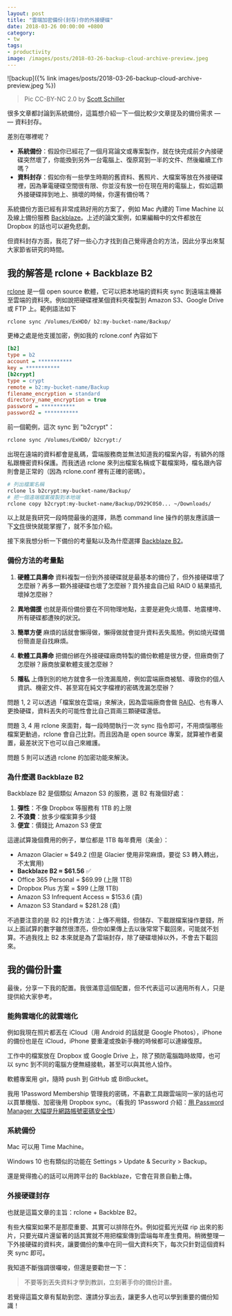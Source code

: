 ```yaml
---
layout: post
title: "雲端加密備份(封存)你的外接硬碟"
date: 2018-03-26 00:00:00 +0800
category:
- tw
tags:
- productivity
image: /images/posts/2018-03-26-backup-cloud-archive-preview.jpeg
---
```


![backup]({% link images/posts/2018-03-26-backup-cloud-archive-preview.jpeg %})

> Pic CC-BY-NC 2.0 by [Scott Schiller](https://www.flickr.com/photos/schill/7036990623/)

很多文章都討論到系統備份，這篇想介紹一下一個比較少文章提及的備份需求 — — 資料封存。

差別在哪裡呢？

- **系統備份**：假設你已經花了一個月寫論文或專案製作，就在快完成前夕內接硬碟突然壞了，你能換到另外一台電腦上、復原寫到一半的文件、然後繼續工作嗎？
- **資料封存**：假如你有一些學生時期的舊資料、舊照片、大檔案等放在外接硬碟裡，因為筆電硬碟空間很有限、你並沒有放一份在現在用的電腦上，假如這顆外接硬碟摔到地上、損壞的時候，你還有備份嗎？

系統備份方面已經有非常成熟好用的方案了，例如 Mac 內建的 Time Machine 以及線上備份服務 [Backblaze](https://secure.backblaze.com/r/01kpf5)。上述的論文案例，如果編輯中的文件都放在 Dropbox 的話也可以避免悲劇。

但資料封存方面，我花了好一些心力才找到自己覺得適合的方法，因此分享出來幫大家節省研究的時間。

## 我的解答是 rclone + Backblaze B2

[rclone](https://rclone.org/docs/) 是一個 open source 軟體，它可以把本地端的資料夾 sync 到遠端主機甚至雲端的資料夾。例如說把硬碟裡某個資料夾複製到 Amazon S3、Google Drive 或 FTP 上。範例語法如下

```bash
rclone sync /Volumes/ExHDD/ b2:my-bucket-name/Backup/
```

更棒之處是他支援加密，例如我的 rclone.conf 內容如下

```ini
[b2]
type = b2
account = ***********
key = ***********
[b2crypt]
type = crypt
remote = b2:my-bucket-name/Backup
filename_encryption = standard
directory_name_encryption = true
password = ***********
password2 = ***********
```

前一個範例，這次 sync 到 "b2crypt"：

```bash
rclone sync /Volumes/ExHDD/ b2crypt:/
```

出現在遠端的資料都會是亂碼，雲端服務商並無法知道我的檔案內容，有額外的隱私跟機密資料保護。而我透過 rclone 來列出檔案名稱或下載檔案時，檔名跟內容則會是正常的（因為 rclone.conf 裡有正確的密碼）。

```bash
# 列出檔案名稱
rclone ls b2crypt:my-bucket-name/Backup/
# 把一個遠端檔案複製到本地端
rclone copy b2crypt:my-bucket-name/Backup/D929C0S0... ~/Downloads/
```

以上就是我研究一段時間最後的選擇，熟悉 command line 操作的朋友應該讀一下[文件](https://rclone.org/docs/)很快就能掌握了，就不多加介紹。

接下來我想分析一下備份的考量點以及為什麼選擇 [Backblaze B2](https://www.backblaze.com/b2/cloud-storage.html)。

### 備份方法的考量點

1. **硬體工具壽命**
   資料複製一份到外接硬碟就是最基本的備份了，但外接硬碟壞了怎麼辦？再多一顆外接硬碟也壞了怎麼辦？買外接盒自己組 RAID 0 結果插孔壞掉怎麼辦？

2. **異地備援**
   也就是兩份備份要在不同物理地點，主要是避免火燒厝、地震樓垮、所有硬碟都遭殃的狀況。

3. **簡單方便**
   麻煩的話就會懶得做，懶得做就會提升資料丟失風險。例如燒光碟備份簡直是自找麻煩。

4. **軟體工具壽命**
   把備份綁在外接硬碟廠商特製的備份軟體是很方便，但廠商倒了怎麼辦？廠商放棄軟體支援怎麼辦？

5. **隱私**
   上傳到別的地方就會多一份洩漏風險，例如雲端廠商被駭、導致你的個人資訊、機密文件、甚至寫在純文字檔裡的密碼洩漏怎麼辦？

問題 1, 2 可以透過「檔案放在雲端」來解決，因為雲端廠商會做 [RAID](https://en.wikipedia.org/wiki/RAID)、也有專人更換硬碟，資料丟失的可能性會比自己買兩三顆硬碟還低。

問題 3, 4 用 rclone 來面對，每一段時間執行一次 sync 指令即可，不用煩惱哪些檔案更動過，rclone 會自己比對。而且因為是 open source 專案，就算被作者棄置，最差狀況下也可以自己來維護。

問題 5 則可以透過 rclone 的加密功能來解決。

### 為什麼選 Backblaze B2

Backblaze B2 是個類似 Amazon S3 的服務，選 B2 有幾個好處：

1. **彈性**：不像 Dropbox 等服務有 1TB 的上限
2. **不浪費**：放多少檔案算多少錢
3. **便宜**：價錢比 Amazon S3 便宜

這邊試算幾個費用的例子，單位都是 1TB 每年費用（美金）：

- Amazon Glacier ≈ $49.2 (但是 Glacier 使用非常麻煩，要從 S3 轉入轉出，不太實用)
- **Backblaze B2 ≈ $61.56** ✅
- Office 365 Personal = $69.99 (上限 1TB)
- Dropbox Plus 方案 = $99 (上限 1TB)
- Amazon S3 Infrequent Access ≈ $153.6 (貴)
- Amazon S3 Standard ≈ $281.28 (貴)

不過要注意的是 B2 的計費方法：上傳不用錢，但儲存、下載跟檔案操作要錢，所以上面試算的數字雖然很漂亮，但你如果傳上去以後常常下載回來，可能就不划算。不過我找上 B2 本來就是為了雲端封存，除了硬碟壞掉以外，不會去下載回來。

## 我的備份計畫

最後，分享一下我的配置。我很滿意這個配置，但不代表這可以適用所有人，只是提供給大家參考。

### 能夠雲端化的就雲端化

例如我現在照片都丟在 iCloud（用 Android 的話就是 Google Photos），iPhone 的備份也是在 iCloud，iPhone 要重灌或換新手機的時候都可以連線復原。

工作中的檔案放在 Dropbox 或 Google Drive 上，除了預防電腦臨時故障，也可以 sync 到不同的電腦方便無縫接軌，甚至可以與其他人協作。

軟體專案用 git，隨時 push 到 GitHub 或 BitBucket。

我用 1Password Membership 管理我的密碼，不喜歡工具跟雲端同一家的話也可以買單機版、加密後用 Dropbox sync。（看我的 1Password 介紹：[用 Password Manager 大幅提升網路帳號密碼安全性](https://medium.com/daily-life-productivity/pasword-manager-will-upgrade-your-online-account-security-36d36623b545)）

### 系統備份

Mac 可以用 Time Machine。

Windows 10 也有類似的功能在 Settings > Update & Security > Backup。

還是覺得擔心的話可以用跨平台的 Backblaze，它會在背景自動上傳。

### 外接硬碟封存

也就是這篇文章的主旨：rclone + Backblze B2。

有些大檔案如果不是那麼重要、其實可以排除在外。例如從藍光光碟 rip 出來的影片，只要光碟片還留著的話其實就不用把檔案傳到雲端每年產生費用。稍微整理一下外接硬碟的資料夾，讓要備份的集中在同一個大資料夾下，每次只針對這個資料夾 sync 即可。

我知道不斷強調很囉唆，但還是要勸世一下：

> 不要等到丟失資料才學到教訓，立刻著手你的備份計畫。

若覺得這篇文章有幫助到您、還請分享出去，讓更多人也可以學到重要的備份知識！
